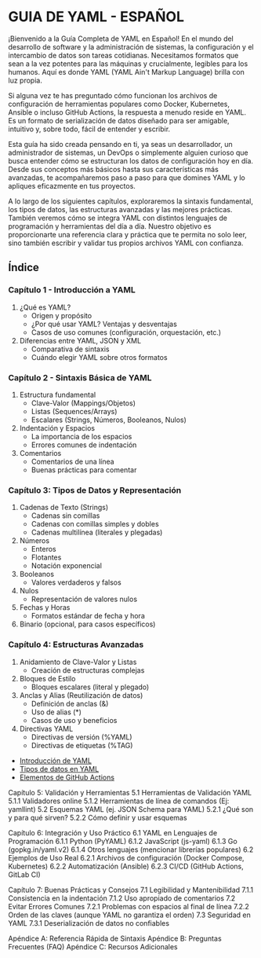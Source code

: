 # GUIA DE YAML - ESPAÑOL

¡Bienvenido a la Guía Completa de YAML en Español! En el mundo del desarrollo de software y la administración de sistemas, la configuración y el intercambio de datos son tareas cotidianas. Necesitamos formatos que sean a la vez potentes para las máquinas y crucialmente, legibles para los humanos. Aquí es donde YAML (YAML Ain't Markup Language) brilla con luz propia.

Si alguna vez te has preguntado cómo funcionan los archivos de configuración de herramientas populares como Docker, Kubernetes, Ansible o incluso GitHub Actions, la respuesta a menudo reside en YAML. Es un formato de serialización de datos diseñado para ser amigable, intuitivo y, sobre todo, fácil de entender y escribir.

Esta guía ha sido creada pensando en ti, ya seas un desarrollador, un administrador de sistemas, un DevOps o simplemente alguien curioso que busca entender cómo se estructuran los datos de configuración hoy en día. Desde sus conceptos más básicos hasta sus características más avanzadas, te acompañaremos paso a paso para que domines YAML y lo apliques eficazmente en tus proyectos.

A lo largo de los siguientes capítulos, exploraremos la sintaxis fundamental, los tipos de datos, las estructuras avanzadas y las mejores prácticas. También veremos cómo se integra YAML con distintos lenguajes de programación y herramientas del día a día. Nuestro objetivo es proporcionarte una referencia clara y práctica que te permita no solo leer, sino también escribir y validar tus propios archivos YAML con confianza.

## Índice

### Capítulo 1 - Introducción a YAML

1. ¿Qué es YAML?
   - Origen y propósito
   - ¿Por qué usar YAML? Ventajas y desventajas
   - Casos de uso comunes (configuración, orquestación, etc.)
2. Diferencias entre YAML, JSON y XML
   - Comparativa de sintaxis
   - Cuándo elegir YAML sobre otros formatos

### Capítulo 2 - Sintaxis Básica de YAML

1. Estructura fundamental
   - Clave-Valor (Mappings/Objetos)
   - Listas (Sequences/Arrays)
   - Escalares (Strings, Números, Booleanos, Nulos)
2. Indentación y Espacios
   - La importancia de los espacios
   - Errores comunes de indentación
3. Comentarios
   - Comentarios de una línea
   - Buenas prácticas para comentar

### Capítulo 3: Tipos de Datos y Representación

1. Cadenas de Texto (Strings)
   - Cadenas sin comillas
   - Cadenas con comillas simples y dobles
   - Cadenas multilínea (literales y plegadas)
2. Números
   - Enteros
   - Flotantes
   - Notación exponencial
3. Booleanos
   - Valores verdaderos y falsos
4. Nulos
   - Representación de valores nulos
5. Fechas y Horas
   - Formatos estándar de fecha y hora
6. Binario (opcional, para casos específicos)

### Capítulo 4: Estructuras Avanzadas

1. Anidamiento de Clave-Valor y Listas
   - Creación de estructuras complejas
2. Bloques de Estilo
   - Bloques escalares (literal y plegado)
3. Anclas y Alias (Reutilización de datos)
   - Definición de anclas (&)
   - Uso de alias (*)
   - Casos de uso y beneficios
4. Directivas YAML
   - Directivas de versión (%YAML)
   - Directivas de etiquetas (%TAG)



- [Introducción de YAML](introduccion.md)
- [Tipos de datos en YAML](tiposdedatos.md)
- [Elementos de GitHub Actions](elementos.md)









Capítulo 5: Validación y Herramientas
5.1 Herramientas de Validación YAML
5.1.1 Validadores online
5.1.2 Herramientas de línea de comandos (Ej: yamllint)
5.2 Esquemas YAML (ej. JSON Schema para YAML)
5.2.1 ¿Qué son y para qué sirven?
5.2.2 Cómo definir y usar esquemas

Capítulo 6: Integración y Uso Práctico
6.1 YAML en Lenguajes de Programación
6.1.1 Python (PyYAML)
6.1.2 JavaScript (js-yaml)
6.1.3 Go (gopkg.in/yaml.v2)
6.1.4 Otros lenguajes (mencionar librerías populares)
6.2 Ejemplos de Uso Real
6.2.1 Archivos de configuración (Docker Compose, Kubernetes)
6.2.2 Automatización (Ansible)
6.2.3 CI/CD (GitHub Actions, GitLab CI)

Capítulo 7: Buenas Prácticas y Consejos
7.1 Legibilidad y Mantenibilidad
7.1.1 Consistencia en la indentación
7.1.2 Uso apropiado de comentarios
7.2 Evitar Errores Comunes
7.2.1 Problemas con espacios al final de línea
7.2.2 Orden de las claves (aunque YAML no garantiza el orden)
7.3 Seguridad en YAML
7.3.1 Deserialización de datos no confiables

Apéndice A: Referencia Rápida de Sintaxis
Apéndice B: Preguntas Frecuentes (FAQ)
Apéndice C: Recursos Adicionales
